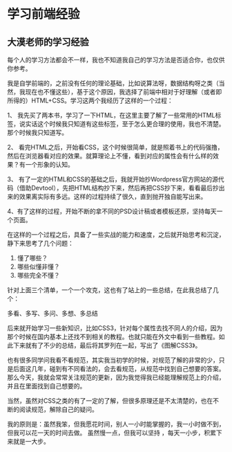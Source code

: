 # 学习前端经验
## 大漠老师的学习经验
每个人的学习方法都会不一样，我也不知道我自己的学习方法是否适合你，也仅供你参考。

我是自学前端的，之前没有任何的理论基础，比如说算法呀，数据结构呀之类（当然，我现在也不懂这些），基于这个原因，我选择了前端中相对于好理解（或者即所得的）HTML+CSS。学习这两个我经历了这样的一个过程：

1、 我先买了两本书，学习了一下HTML，在这里主要了解了一些常用的HTML标签，说实话这个时候我只知道有这些标签，至于怎么更合理的使用，我也不清楚。那个时候我只知道写。

2、 看完HTML之后，开始看CSS，这个时候很简单，就是照着书上的代码强撸，然后在浏览器看对应的效果。就算理论上不懂，看到对应的属性会有什么样的效果？有一个形象的认知。

3、 有了一定的HTML和CSS的基础之后，我就开始抄Wordpress官方网站的源代码（借助Devtool），先把HTML结构抄下来，然后再把CSS抄下来，看看最后抄出来的效果离实际有多远。这样的过程持续了很久，直到抛开独自能写出来。

4、有了这样的过程，开始不断的拿不同的PSD设计稿或者模板还原，坚持每天一个页面。

在这样的一个过程之后，具备了一些实战的能力和速度，之后就开始思考和沉淀，静下来思考了几个问题：

1. 懂了哪些？
2. 哪些似懂非懂？
3. 哪些完全不懂？

针对上面三个清单，一个一个攻克，这也有了站上的一些总结，在此我总结了几个：

多看、多写、多问、多想、多总结

后来就开始学习一些新知识，比如CSS3，针对每个属性去找不同人的介绍，因为那个时候在国内基本上还找不到相关的教程。也就只能在外文中看到一些教程。如此下来就有了不少的总结，最后将其罗列在一起，写出了《图解CSS3》。

也有很多同学问我看不看规范，其实我当初学的时候，对规范了解的非常的少，只是后面这几年，碰到有不同看法的，会去看规范，从规范中找到自己想要的答案。那么今天，我就会常常关注规范的更新，因为我觉得我已经能理解规范上的介绍，并且在里面找到自己想要的。

当然，虽然对CSS之类的有了一定的了解，但很多原理还是不太清楚的，也在不断的阅读规范，解除自己的疑问。

我的原则是：虽然我笨，但我愿花时间，别人一小时能掌握的，我一小时做不到，但我可以花一天的时间去做。 虽然慢一点，但我可以坚持 ，每天一小步，积累下来就是一大步。